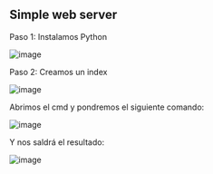 ## Simple web server 

Paso 1: Instalamos Python  

![image](https://github.com/ElAnotio/SRI-ASIR2/assets/122453991/ea05c0f4-f0c1-49a8-9591-7fa910cf1a15)

Paso 2: Creamos un index

![image](https://github.com/ElAnotio/SRI-ASIR2/assets/122453991/27989d28-5ca9-4d92-ba4f-acebd8ed5ee9)

Abrimos el cmd y pondremos el siguiente comando:

![image](https://github.com/ElAnotio/SRI-ASIR2/assets/122453991/cd4ca651-2830-4797-aa82-607d1e9f1adc)

Y nos saldrá el resultado:

![image](https://github.com/ElAnotio/SRI-ASIR2/assets/122453991/1928dbb8-07e6-436d-b372-5e88df2e4215)

